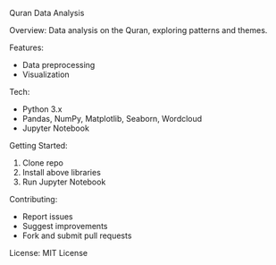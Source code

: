 Quran Data Analysis

Overview: Data analysis on the Quran, exploring patterns and themes.

Features:

- Data preprocessing
- Visualization

Tech:

- Python 3.x
- Pandas, NumPy, Matplotlib, Seaborn, Wordcloud
- Jupyter Notebook

Getting Started:

1. Clone repo
2. Install above libraries 
3. Run Jupyter Notebook

Contributing:

- Report issues
- Suggest improvements
- Fork and submit pull requests

License: MIT License
